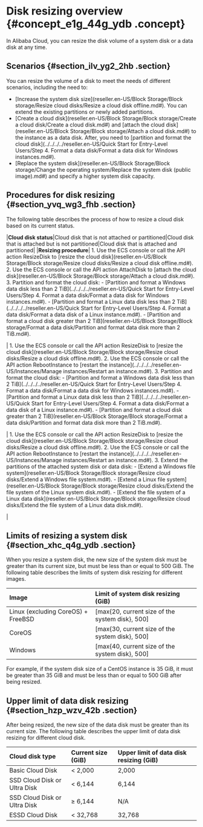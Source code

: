 # Disk resizing overview {#concept_e1g_44g_ydb .concept}

In Alibaba Cloud, you can resize the disk volume of a system disk or a data disk at any time.

## Scenarios {#section_ilv_yg2_2hb .section}

You can resize the volume of a disk to meet the needs of different scenarios, including the need to:

-   [Increase the system disk size](reseller.en-US/Block Storage/Block storage/Resize cloud disks/Resize a cloud disk offline.md#). You can extend the existing partitions or newly added partitions.
-   [Create a cloud disk](reseller.en-US/Block Storage/Block storage/Create a cloud disk/Create a cloud disk.md#) and [attach the cloud disk](reseller.en-US/Block Storage/Block storage/Attach a cloud disk.md#) to the instance as a data disk. After, you need to [partition and format the cloud disk](../../../../reseller.en-US/Quick Start for Entry-Level Users/Step 4. Format a data disk/Format a data disk for Windows instances.md#).
-   [Replace the system disk](reseller.en-US/Block Storage/Block storage/Change the operating system/Replace the system disk (public image).md#) and specify a higher system disk capacity.

## Procedures for disk resizing {#section_yvq_wg3_fhb .section}

The following table describes the process of how to resize a cloud disk based on its current status.

|**Cloud disk status**|Cloud disk that is not attached or partitioned|Cloud disk that is attached but is not partitioned|Cloud disk that is attached and partitioned|
|**Resizing procedure**| 1.  Use the ECS console or call the API action ResizeDisk to [resize the cloud disk](reseller.en-US/Block Storage/Block storage/Resize cloud disks/Resize a cloud disk offline.md#).
2.  Use the ECS console or call the API action AttachDisk to [attach the cloud disk](reseller.en-US/Block Storage/Block storage/Attach a cloud disk.md#).
3.  Partition and format the cloud disk:
    -   [Partition and format a Windows data disk less than 2 TiB](../../../../reseller.en-US/Quick Start for Entry-Level Users/Step 4. Format a data disk/Format a data disk for Windows instances.md#).
    -   [Partition and format a Linux data disk less than 2 TiB](../../../../reseller.en-US/Quick Start for Entry-Level Users/Step 4. Format a data disk/Format a data disk of a Linux instance.md#).
    -   [Partition and format a cloud disk greater than 2 TiB](reseller.en-US/Block Storage/Block storage/Format a data disk/Partition and format data disk more than 2 TiB.md#).

 | 1.  Use the ECS console or call the API action ResizeDisk to [resize the cloud disk](reseller.en-US/Block Storage/Block storage/Resize cloud disks/Resize a cloud disk offline.md#).
2.  Use the ECS console or call the API action RebootInstance to [restart the instance](../../../../reseller.en-US/Instances/Manage instances/Restart an instance.md#).
3.  Partition and format the cloud disk:
    -   [Partition and format a Windows data disk less than 2 TiB](../../../../reseller.en-US/Quick Start for Entry-Level Users/Step 4. Format a data disk/Format a data disk for Windows instances.md#).
    -   [Partition and format a Linux data disk less than 2 TiB](../../../../reseller.en-US/Quick Start for Entry-Level Users/Step 4. Format a data disk/Format a data disk of a Linux instance.md#).
    -   [Partition and format a cloud disk greater than 2 TiB](reseller.en-US/Block Storage/Block storage/Format a data disk/Partition and format data disk more than 2 TiB.md#).

 | 1.  Use the ECS console or call the API action ResizeDisk to [resize the cloud disk](reseller.en-US/Block Storage/Block storage/Resize cloud disks/Resize a cloud disk offline.md#).
2.  Use the ECS console or call the API action RebootInstance to [restart the instance](../../../../reseller.en-US/Instances/Manage instances/Restart an instance.md#).
3.  Extend the partitions of the attached system disk or data disk:
    -   [Extend a Windows file system](reseller.en-US/Block Storage/Block storage/Resize cloud disks/Extend a Windows file system.md#).
    -   [Extend a Linux file system](reseller.en-US/Block Storage/Block storage/Resize cloud disks/Extend the file system of the Linux system disk.md#).
    -   [Extend the file system of a Linux data disk](reseller.en-US/Block Storage/Block storage/Resize cloud disks/Extend the file system of a Linux data disk.md#).

 |

## Limits of resizing a system disk {#section_xhc_q4g_ydb .section}

When you resize a system disk, the new size of the system disk must be greater than its current size, but must be less than or equal to 500 GiB. The following table describes the limits of system disk resizing for different images.

|Image|Limit of system disk resizing \(GiB\)|
|:----|:------------------------------------|
|Linux \(excluding CoreOS\) + FreeBSD|\[max\{20, current size of the system disk\}, 500\]|
|CoreOS|\[max\{30, current size of the system disk\}, 500\]|
|Windows|\[max\{40, current size of the system disk\}, 500\]|

For example, if the system disk size of a CentOS instance is 35 GiB, it must be greater than 35 GiB and must be less than or equal to 500 GiB after being resized.

## Upper limit of data disk resizing {#section_hzp_wzv_42b .section}

After being resized, the new size of the data disk must be greater than its current size. The following table describes the upper limit of data disk resizing for different cloud disk.

|Cloud disk type|Current size \(GiB\)|Upper limit of data disk resizing \(GiB\)|
|:--------------|:-------------------|:----------------------------------------|
|Basic Cloud Disk|< 2,000|2,000|
|SSD Cloud Disk or Ultra Disk|< 6,144|6,144|
|SSD Cloud Disk or Ultra Disk|≥ 6,144|N/A|
|ESSD Cloud Disk|< 32,768|32,768|

